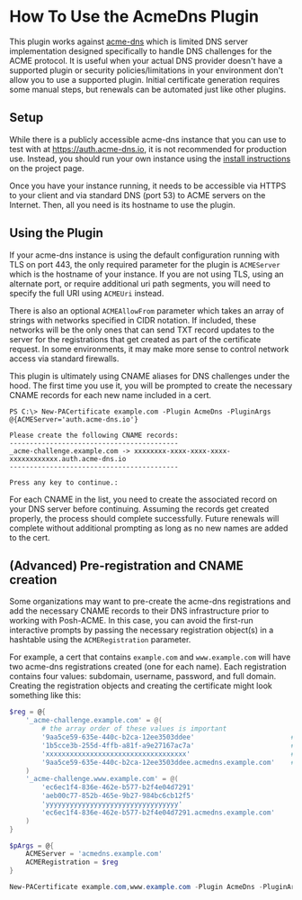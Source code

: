 # How To Use the AcmeDns Plugin

This plugin works against [acme-dns](https://github.com/joohoi/acme-dns) which is limited DNS server implementation designed specifically to handle DNS challenges for the ACME protocol. It is useful when your actual DNS provider doesn't have a supported plugin or security policies/limitations in your environment don't allow you to use a supported plugin. Initial certificate generation requires some manual steps, but renewals can be automated just like other plugins.

## Setup

While there is a publicly accessible acme-dns instance that you can use to test with at https://auth.acme-dns.io, it is not recommended for production use. Instead, you should run your own instance using the [install instructions](https://github.com/joohoi/acme-dns#installation) on the project page.

Once you have your instance running, it needs to be accessible via HTTPS to your client and via standard DNS (port 53) to ACME servers on the Internet. Then, all you need is its hostname to use the plugin.

## Using the Plugin

If your acme-dns instance is using the default configuration running with TLS on port 443, the only required parameter for the plugin is `ACMEServer` which is the hostname of your instance. If you are not using TLS, using an alternate port, or require additional uri path segments, you will need to specify the full URI using `ACMEUri` instead.

There is also an optional `ACMEAllowFrom` parameter which takes an array of strings with networks specified in CIDR notation. If included, these networks will be the only ones that can send TXT record updates to the server for the registrations that get created as part of the certificate request. In some environments, it may make more sense to control network access via standard firewalls.

This plugin is ultimately using CNAME aliases for DNS challenges under the hood. The first time you use it, you will be prompted to create the necessary CNAME records for each new name included in a cert.

```
PS C:\> New-PACertificate example.com -Plugin AcmeDns -PluginArgs @{ACMEServer='auth.acme-dns.io'}

Please create the following CNAME records:
------------------------------------------
_acme-challenge.example.com -> xxxxxxxx-xxxx-xxxx-xxxx-xxxxxxxxxxxx.auth.acme-dns.io
------------------------------------------

Press any key to continue.:
```

For each CNAME in the list, you need to create the associated record on your DNS server before continuing. Assuming the records get created properly, the process should complete successfully. Future renewals will complete without additional prompting as long as no new names are added to the cert.

## (Advanced) Pre-registration and CNAME creation

Some organizations may want to pre-create the acme-dns registrations and add the necessary CNAME records to their DNS infrastructure prior to working with Posh-ACME. In this case, you can avoid the first-run interactive prompts by passing the necessary registration object(s) in a hashtable using the `ACMERegistration` parameter.

For example, a cert that contains `example.com` and `www.example.com` will have two acme-dns registrations created (one for each name). Each registration contains four values: subdomain, username, password, and full domain. Creating the registration objects and creating the certificate might look something like this:

```powershell
$reg = @{
    '_acme-challenge.example.com' = @(
        # the array order of these values is important
        '9aa5ce59-635e-440c-b2ca-12ee3503ddee'                        # subdomain
        '1b5cce3b-255d-4ffb-a81f-a9e27167ac7a'                        # username
        'xxxxxxxxxxxxxxxxxxxxxxxxxxxxxxxxxxx'                         # password
        '9aa5ce59-635e-440c-b2ca-12ee3503ddee.acmedns.example.com'    # full domain
    )
    '_acme-challenge.www.example.com' = @(
        'ec6ec1f4-836e-462e-b577-b2f4e04d7291'
        'aeb00c77-852b-465e-9b27-984bc6cb12f5'
        'yyyyyyyyyyyyyyyyyyyyyyyyyyyyyyyyy'
        'ec6ec1f4-836e-462e-b577-b2f4e04d7291.acmedns.example.com'
    )
}

$pArgs = @{
    ACMEServer = 'acmedns.example.com'
    ACMERegistration = $reg
}

New-PACertificate example.com,www.example.com -Plugin AcmeDns -PluginArgs $pArgs
```
